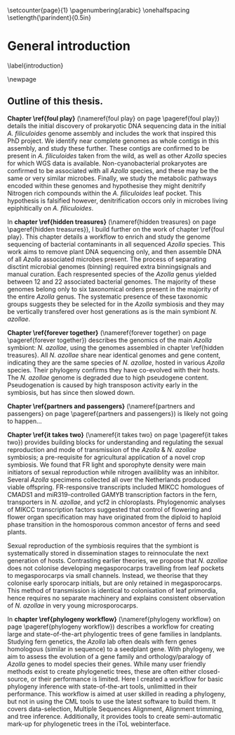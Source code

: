 \setcounter{page}{1}
\pagenumbering{arabic}
\onehalfspacing
\setlength{\parindent}{0.5in}

# General introduction
\label{introduction}



\newpage

<!---
label sections with LaTeX:
`\label{hidden treasures}`
or with markdown:
`{#sec:foul-play-in-the-pocket}`

Then referece to the full chapter name:
\nameref{hidden treasures}

the specific page:
\pageref{hidden treasures}

the chapter number:
\ref{hidden treasures}

with markdown if the ref contains no spaces:
+@sec:hidden-treasures

and for a markdown label only markdown refs work:
+@sec:foul-play-in-the-pocket
--->
## Outline of this thesis.
__Chapter \ref{foul play}__ (\nameref{foul play} on page \pageref{foul play}) details the initial discovery of prokaryotic DNA sequencing data in the initial _A. filiculoides_ genome assembly and includes the work that inspired this PhD project.
We identify near complete genomes as whole contigs in this assembly, and study these further.
These contigs are confirmed to be present in _A. filiculoides_ taken from the wild, as well as other _Azolla_ species for which WGS data is available.
Non-cyanobacterial prokaryotes are confirmed to be associated with all _Azolla_ species, and these may be the same or very similar microbes.
Finally, we study the metabolic pathways encoded within these genomes and hypothesise they might denitrify Nitrogen rich compounds within the _A. filiculoides_ leaf pocket.
This hypothesis is falsified however, denitrification occors only in microbes living epiphitically on _A. filiculoides_.

In __chapter \ref{hidden treasures}__ (\nameref{hidden treasures} on page \pageref{hidden treasures}), I build further on the work of chapter \ref{foul play}.
This chapter details a workflow to enrich and study the genome sequencing of bacterial contaminants in all sequenced _Azolla_ species.
This work aims to remove plant DNA sequencing only, and then assemble DNA of all _Azolla_ associated microbes present.
The process of separating disctint microbial genomes (binning) required extra binningsignals and manual curation.
Each respresented species of the _Azolla_ genus yielded between 12 and 22 associated bacterial genomes.
The majority of these genomes belong only to six taxonomical orders present in the majority of the entire _Azolla_ genus.
The systematic presence of these taxonomic groups suggests they be selected for in the _Azolla_ symbiosis and they may be vertically transfered over host generations as is the main symbiont _N. azollae_.

__Chapter \ref{forever together}__ (\nameref{forever together} on page \pageref{forever together}) describes the genomics of the main _Azolla_ symbiont: _N. azollae_, using the genomes assembled in chapter \ref{hidden treasures}.
All _N. azollae_ share near identical genomes and gene content, indicating they are the same species of _N. azollae_, hosted in various _Azolla_ species.
Their phylogeny confirms they have co-evolved with their hosts.
The _N. azollae_ genome is degraded due to high pseudogene content.
Pseudogenation is caused by high transposon activity early in the symbiosis, but has since then slowed down.

__Chapter \ref{partners and passengers}__ (\nameref{partners and passengers} on page \pageref{partners and passengers}) is likely not going to happen...

__Chapter \ref{it takes two}__ (\nameref{it takes two} on page \pageref{it takes two}) provides building blocks for understanding and regulating the sexual reproduction and mode of transmission of the _Azolla_ & _N. azollae_ symbiosis; a pre-requisite for agricultural application of a novel crop symbiosis.
We found that FR light and sporophyte density were main initiators of sexual reproduction while nitrogen availiblity was an inhibitor.
Several _Azolla_ specimens collected all over the Netherlands produced viable offspring.
FR-responsive transcripts included MIKCC homologues of CMADS1 and miR319-controlled GAMYB transcription factors in the fern, transporters in _N. azollae_, and ycf2 in chloroplasts.
Phylogenomic analyses of MIKCC transcription factors suggested that control of flowering and flower organ specification may have originated from the diploid to haploid phase transition in the homosporous common ancestor of ferns and seed plants.

Sexual reproduction of the symbiosis requires that the symbiont is systematically stored in dissemination stages to reinnoculate the next generation of hosts.
Contrasting earlier theories, we propose that _N. azollae_ does not colonise developing megasporocarps travelling from leaf pockets to megasporocarps via small channels.
Instead, we theorise that they colonise early sporocarp initials, but are only retained in megasporocarps.
This method of transmission is identical to colonisation of leaf primordia, hence requires no separate machinery and explains consistent observation of _N. azollae_ in very young microsporocarps.

In __chapter \ref{phylogeny workflow}__ (\nameref{phylogeny workflow} on page \pageref{phylogeny workflow}) describes a workflow for creating large and state-of-the-art phylogentic trees of gene families in landplants.
Studying fern genetics, the _Azolla_ lab often deals with fern genes homologous (similar in sequence) to a seedplant gene.
With phylogeny, we aim to assess the evolution of a gene family and orthology/paralogy of _Azolla_ genes to model species their genes.
While many user friendly methods exist to create phylogenetic trees, these are often either closed-source, or their performance is limited.
Here I created a workflow for basic phylogeny inference with state-of-the-art tools, unlimitted in their performance.
This workflow is aimed at user skilled in reading a phylogeny, but not in using the CML tools to use the latest software to build them.
It covers data-selection, Multiple Sequences Alignment, Alignment trimming, and tree inference.
Additionally, it provides tools to create semi-automatic mark-up for phylogenetic trees in the iToL webinterface.
